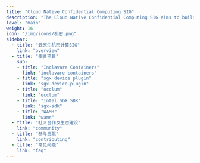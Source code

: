 ```yaml
---
title: "Cloud Native Confidential Computing SIG"
description: "The Cloud Native Confidential Computing SIG aims to build cloud native confidential computing full stack open source technology around inclave containers, reduce the threshold for the use of confidential computing, simplifying the deployment, optimization and application of computing in the cloud, and developing usage scenarios and solutions."
level: "main"
weight: 16
icon: "/img/icons/机密.png"
sidebar:
  - title: "云原生机密计算SIG"
    link: "overview"
  - title: "相关项目"
    sub:
    - title: "Inclavare Containers"
      link: "inclavare-containers"
    - title: "sgx device plugin"
      link: "sgx-device-plugin"
    - title: "occlum"
      link: "occlum"
    - title: "Intel SGX SDK"
      link: "sgx-sdk"
    - title: "WAMR"
      link: "wamr"
  - title: "社区合作及生态建设"
    link: "community"
  - title: "参与贡献"
    link: "contributing"
  - title: "常见问题"
    link: "faq"
---
```

